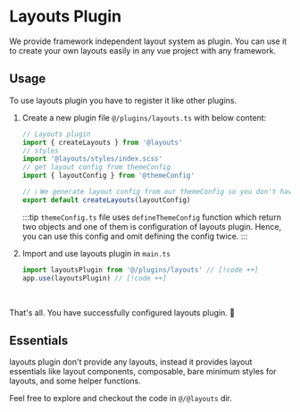 # Layouts Plugin

We provide framework independent layout system as plugin. You can use it to create your own layouts easily in any vue project with any framework.

## Usage

To use layouts plugin you have to register it like other plugins.

1. Create a new plugin file `@/plugins/layouts.ts` with below content:

    ```ts
    // Layouts plugin
    import { createLayouts } from '@layouts'
    // styles
    import '@layouts/styles/index.scss'
    // get layout config from themeConfig
    import { layoutConfig } from '@themeConfig'

    // ℹ️ We generate layout config from our themeConfig so you don't have to write config twice
    export default createLayouts(layoutConfig)
    ```

    :::tip
    `themeConfig.ts` file uses `defineThemeConfig` function which return two objects and one of them is configuration of layouts plugin. Hence, you can use this config and omit defining the config twice.
    :::

2. Import and use layouts plugin in `main.ts`

    ```ts
    import layoutsPlugin from '@/plugins/layouts' // [!code ++]
    app.use(layoutsPlugin) // [!code ++]

    ```

<br>

That's all. You have successfully configured layouts plugin. 🥳

## Essentials

layouts plugin don't provide any layouts, instead it provides layout essentials like layout components, composable, bare minimum styles for layouts, and some helper functions.

Feel free to explore and checkout the code in `@/@layouts` dir.
